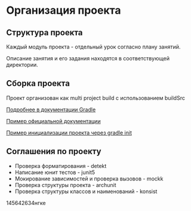 # Организация проекта

## Структура проекта
Каждый модуль проекта - отдельный урок согласно плану занятий.

Описание занятия и его задания находятся в соответствующей директории.

## Сборка проекта
Проект организован как multi project build с использованием buildSrc

[Подробнее в документации Gradle](https://docs.gradle.org/current/userguide/intro_multi_project_builds.html#1_multi_project_builds_using_buildsrc)

[Пример официальной документации](https://docs.gradle.org/current/samples/sample_convention_plugins.html)

[Пример инициализации проекта через gradle init](https://docs.gradle.org/current/samples/sample_building_kotlin_applications_multi_project.html)

## Соглашения по проекту
* Проверка форматирования - detekt
* Написание юнит тестов - junit5
* Мокирование зависимостей и проверка вызовов - mockk
* Проверка структуры проекта - archunit
* Проверка структуры классов и наименований - konsist

145642634нгке